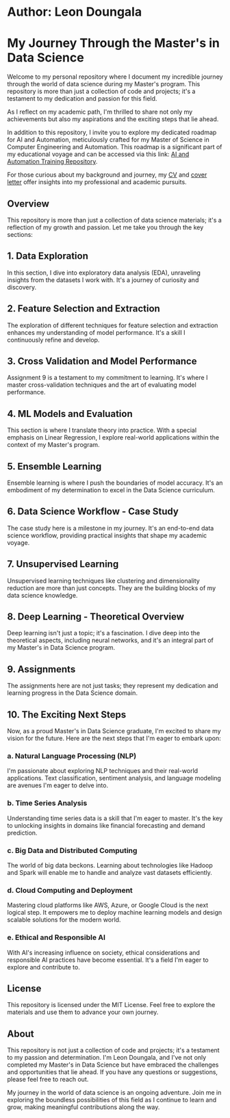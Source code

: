 # Author: Leon Doungala
# My Journey Through the Master's in Data Science

Welcome to my personal repository where I document my incredible journey through the world of data science during my Master's program. This repository is more than just a collection of code and projects; it's a testament to my dedication and passion for this field.

As I reflect on my academic path, I'm thrilled to share not only my achievements but also my aspirations and the exciting steps that lie ahead.

In addition to this repository, I invite you to explore my dedicated roadmap for AI and Automation, meticulously crafted for my Master of Science in Computer Engineering and Automation. This roadmap is a significant part of my educational voyage and can be accessed via this link: [AI and Automation Training Repository](https://github.com/LeonDoungala22/AI-and-Automation-Training).

For those curious about my background and journey, my [CV](https://github.com/LeonDoungala22/my-cv-and-cover-letter) and [cover letter](https://github.com/LeonDoungala22/my-cv-and-cover-letter) offer insights into my professional and academic pursuits.

## Overview

This repository is more than just a collection of data science materials; it's a reflection of my growth and passion. Let me take you through the key sections:

## 1. Data Exploration

In this section, I dive into exploratory data analysis (EDA), unraveling insights from the datasets I work with. It's a journey of curiosity and discovery.

## 2. Feature Selection and Extraction

The exploration of different techniques for feature selection and extraction enhances my understanding of model performance. It's a skill I continuously refine and develop.

## 3. Cross Validation and Model Performance

Assignment 9 is a testament to my commitment to learning. It's where I master cross-validation techniques and the art of evaluating model performance.

## 4. ML Models and Evaluation

This section is where I translate theory into practice. With a special emphasis on Linear Regression, I explore real-world applications within the context of my Master's program.

## 5. Ensemble Learning

Ensemble learning is where I push the boundaries of model accuracy. It's an embodiment of my determination to excel in the Data Science curriculum.

## 6. Data Science Workflow - Case Study

The case study here is a milestone in my journey. It's an end-to-end data science workflow, providing practical insights that shape my academic voyage.

## 7. Unsupervised Learning

Unsupervised learning techniques like clustering and dimensionality reduction are more than just concepts. They are the building blocks of my data science knowledge.

## 8. Deep Learning - Theoretical Overview

Deep learning isn't just a topic; it's a fascination. I dive deep into the theoretical aspects, including neural networks, and it's an integral part of my Master's in Data Science program.

## 9. Assignments

The assignments here are not just tasks; they represent my dedication and learning progress in the Data Science domain.

## 10. The Exciting Next Steps

Now, as a proud Master's in Data Science graduate, I'm excited to share my vision for the future. Here are the next steps that I'm eager to embark upon:

### a. Natural Language Processing (NLP)

I'm passionate about exploring NLP techniques and their real-world applications. Text classification, sentiment analysis, and language modeling are avenues I'm eager to delve into.

### b. Time Series Analysis

Understanding time series data is a skill that I'm eager to master. It's the key to unlocking insights in domains like financial forecasting and demand prediction.

### c. Big Data and Distributed Computing

The world of big data beckons. Learning about technologies like Hadoop and Spark will enable me to handle and analyze vast datasets efficiently.

### d. Cloud Computing and Deployment

Mastering cloud platforms like AWS, Azure, or Google Cloud is the next logical step. It empowers me to deploy machine learning models and design scalable solutions for the modern world.

### e. Ethical and Responsible AI

With AI's increasing influence on society, ethical considerations and responsible AI practices have become essential. It's a field I'm eager to explore and contribute to.

## License

This repository is licensed under the MIT License. Feel free to explore the materials and use them to advance your own journey.

## About

This repository is not just a collection of code and projects; it's a testament to my passion and determination. I'm Leon Doungala, and I've not only completed my Master's in Data Science but have embraced the challenges and opportunities that lie ahead. If you have any questions or suggestions, please feel free to reach out.

My journey in the world of data science is an ongoing adventure. Join me in exploring the boundless possibilities of this field as I continue to learn and grow, making meaningful contributions along the way.
